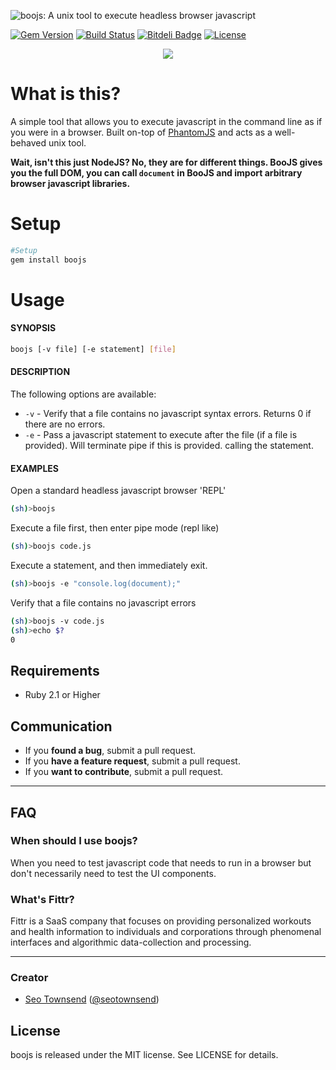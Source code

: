 ![boojs: A unix tool to execute headless browser javascript](https://raw.githubusercontent.com/sotownsend/boojs/master/logo.png)

[![Gem Version](https://badge.fury.io/rb/BooJS.svg)](http://badge.fury.io/rb/boojs)
[![Build Status](https://travis-ci.org/sotownsend/BooJS.svg?branch=master)](https://travis-ci.org/sotownsend/boojs)
[![Bitdeli Badge](https://d2weczhvl823v0.cloudfront.net/sotownsend/BooJS/trend.png)](https://bitdeli.com/free "Bitdeli Badge")
[![License](http://img.shields.io/badge/license-MIT-green.svg?style=flat)](https://github.com/sotownsend/BooJS/blob/master/LICENSE)

<p align="center">
  <img src="https://raw.githubusercontent.com/sotownsend/boojs/master/usage.gif" />
</p>

# What is this?
A simple tool that allows you to execute javascript in the command line as if you were in a browser. Built on-top of [PhantomJS](http://phantomjs.org/) and
acts as a well-behaved unix tool.

**Wait, isn't this just NodeJS? No, they are for different things. BooJS gives you the full DOM, you can call `document` in BooJS and import arbitrary browser javascript libraries.**

# Setup
```sh
#Setup
gem install boojs
```

# Usage
#### SYNOPSIS
```sh
boojs [-v file] [-e statement] [file]
```

#### DESCRIPTION
The following options are available:
 * `-v` - Verify that a file contains no javascript syntax errors. Returns 0 if there are no errors.
 * `-e` - Pass a javascript statement to execute after the file (if a file is provided). Will terminate pipe if this is provided.
   calling the statement.

#### EXAMPLES
Open a standard headless javascript browser 'REPL'
```sh
(sh)>boojs
```

Execute a file first, then enter pipe mode (repl like)
```sh
(sh)>boojs code.js
```

Execute a statement, and then immediately exit.
```sh
(sh)>boojs -e "console.log(document);"
```

Verify that a file contains no javascript errors
```sh
(sh)>boojs -v code.js
(sh)>echo $?
0
```

## Requirements

- Ruby 2.1 or Higher

## Communication

- If you **found a bug**, submit a pull request.
- If you **have a feature request**, submit a pull request.
- If you **want to contribute**, submit a pull request.

---

## FAQ

### When should I use boojs?

When you need to test javascript code that needs to run in a browser but don't necessarily need to test the UI components.

### What's Fittr?

Fittr is a SaaS company that focuses on providing personalized workouts and health information to individuals and corporations through phenomenal interfaces and algorithmic data-collection and processing.

* * *

### Creator

- [Seo Townsend](http://github.com/sotownsend) ([@seotownsend](https://twitter.com/seotownsend))

## License

boojs is released under the MIT license. See LICENSE for details.

